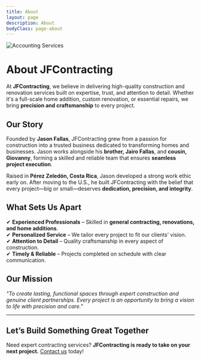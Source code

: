 ```yaml
---
title: About
layout: page
description: About
bodyClass: page-about
---
```


![Accounting Services](/images/thom-holmes-Lrfw0U_o9I0-unsplash.jpg)

# **About JFContracting**

At **JFContracting**, we believe in delivering high-quality construction and renovation services built on expertise, trust, and attention to detail. Whether it's a full-scale home addition, custom renovation, or essential repairs, we bring **precision and craftsmanship** to every project.

## **Our Story**
Founded by **Jason Fallas**, JFContracting grew from a passion for construction into a trusted business dedicated to transforming homes and businesses. Jason works alongside his **brother, Jairo Fallas**, and **cousin, Giovanny**, forming a skilled and reliable team that ensures **seamless project execution**.

Raised in **Pérez Zeledón, Costa Rica**, Jason developed a strong work ethic early on. After moving to the U.S., he built JFContracting with the belief that every project—big or small—deserves **dedication, precision, and integrity**.

## **What Sets Us Apart**
✔ **Experienced Professionals** – Skilled in **general contracting, renovations, and home additions**.  
✔ **Personalized Service** – We tailor every project to fit our clients’ vision.  
✔ **Attention to Detail** – Quality craftsmanship in every aspect of construction.  
✔ **Timely & Reliable** – Projects completed on schedule with clear communication.  

## **Our Mission**
*"To create lasting, functional spaces through expert construction and genuine client partnerships. Every project is an opportunity to bring a vision to life with precision and care."*

---

## **Let’s Build Something Great Together**
Need expert contracting services? **JFContracting is ready to take on your next project.** [Contact us](mailto:info@jfcontracting.biz) today!
